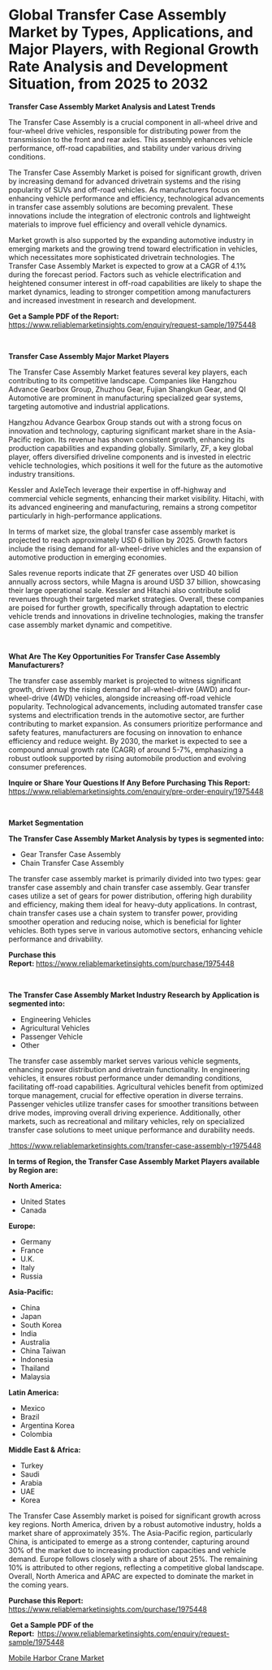 <p><h1>Global Transfer Case Assembly Market by Types, Applications, and Major Players, with Regional Growth Rate Analysis and Development Situation, from 2025 to 2032</h1></p><p><strong>Transfer Case Assembly Market Analysis and Latest Trends</strong></p>
<p><p>The Transfer Case Assembly is a crucial component in all-wheel drive and four-wheel drive vehicles, responsible for distributing power from the transmission to the front and rear axles. This assembly enhances vehicle performance, off-road capabilities, and stability under various driving conditions. </p><p>The Transfer Case Assembly Market is poised for significant growth, driven by increasing demand for advanced drivetrain systems and the rising popularity of SUVs and off-road vehicles. As manufacturers focus on enhancing vehicle performance and efficiency, technological advancements in transfer case assembly solutions are becoming prevalent. These innovations include the integration of electronic controls and lightweight materials to improve fuel efficiency and overall vehicle dynamics.</p><p>Market growth is also supported by the expanding automotive industry in emerging markets and the growing trend toward electrification in vehicles, which necessitates more sophisticated drivetrain technologies. The Transfer Case Assembly Market is expected to grow at a CAGR of 4.1% during the forecast period. Factors such as vehicle electrification and heightened consumer interest in off-road capabilities are likely to shape the market dynamics, leading to stronger competition among manufacturers and increased investment in research and development.</p></p>
<p><strong>Get a Sample PDF of the Report:&nbsp;</strong> <a href="https://www.reliablemarketinsights.com/enquiry/request-sample/1975448?utm_campaign=1937&utm_medium=2&utm_source=Github&utm_content=ia&utm_term=10042025&utm_id=transfer-case-assembly">https://www.reliablemarketinsights.com/enquiry/request-sample/1975448</a></p>
<p>&nbsp;</p>
<p><strong>Transfer Case Assembly Major Market Players</strong></p>
<p><p>The Transfer Case Assembly Market features several key players, each contributing to its competitive landscape. Companies like Hangzhou Advance Gearbox Group, Zhuzhou Gear, Fujian Shangkun Gear, and QI Automotive are prominent in manufacturing specialized gear systems, targeting automotive and industrial applications. </p><p>Hangzhou Advance Gearbox Group stands out with a strong focus on innovation and technology, capturing significant market share in the Asia-Pacific region. Its revenue has shown consistent growth, enhancing its production capabilities and expanding globally. Similarly, ZF, a key global player, offers diversified driveline components and is invested in electric vehicle technologies, which positions it well for the future as the automotive industry transitions.</p><p>Kessler and AxleTech leverage their expertise in off-highway and commercial vehicle segments, enhancing their market visibility. Hitachi, with its advanced engineering and manufacturing, remains a strong competitor particularly in high-performance applications.</p><p>In terms of market size, the global transfer case assembly market is projected to reach approximately USD 6 billion by 2025. Growth factors include the rising demand for all-wheel-drive vehicles and the expansion of automotive production in emerging economies. </p><p>Sales revenue reports indicate that ZF generates over USD 40 billion annually across sectors, while Magna is around USD 37 billion, showcasing their large operational scale. Kessler and Hitachi also contribute solid revenues through their targeted market strategies. Overall, these companies are poised for further growth, specifically through adaptation to electric vehicle trends and innovations in driveline technologies, making the transfer case assembly market dynamic and competitive.</p></p>
<p>&nbsp;</p>
<p><strong>What Are The Key Opportunities For Transfer Case Assembly Manufacturers?</strong></p>
<p><p>The transfer case assembly market is projected to witness significant growth, driven by the rising demand for all-wheel-drive (AWD) and four-wheel-drive (4WD) vehicles, alongside increasing off-road vehicle popularity. Technological advancements, including automated transfer case systems and electrification trends in the automotive sector, are further contributing to market expansion. As consumers prioritize performance and safety features, manufacturers are focusing on innovation to enhance efficiency and reduce weight. By 2030, the market is expected to see a compound annual growth rate (CAGR) of around 5-7%, emphasizing a robust outlook supported by rising automobile production and evolving consumer preferences.</p></p>
<p><strong>Inquire or Share Your Questions If Any Before Purchasing This Report:</strong> <a href="https://www.reliablemarketinsights.com/enquiry/pre-order-enquiry/1975448?utm_campaign=1937&utm_medium=2&utm_source=Github&utm_content=ia&utm_term=10042025&utm_id=transfer-case-assembly">https://www.reliablemarketinsights.com/enquiry/pre-order-enquiry/1975448</a></p>
<p>&nbsp;</p>
<p><strong>Market Segmentation</strong></p>
<p><strong>The Transfer Case Assembly Market Analysis by types is segmented into:</strong></p>
<p><ul><li>Gear Transfer Case Assembly</li><li>Chain Transfer Case Assembly</li></ul></p>
<p><p>The transfer case assembly market is primarily divided into two types: gear transfer case assembly and chain transfer case assembly. Gear transfer cases utilize a set of gears for power distribution, offering high durability and efficiency, making them ideal for heavy-duty applications. In contrast, chain transfer cases use a chain system to transfer power, providing smoother operation and reducing noise, which is beneficial for lighter vehicles. Both types serve in various automotive sectors, enhancing vehicle performance and drivability.</p></p>
<p><strong>Purchase this Report:&nbsp;</strong><a href="https://www.reliablemarketinsights.com/purchase/1975448?utm_campaign=1937&utm_medium=2&utm_source=Github&utm_content=ia&utm_term=10042025&utm_id=transfer-case-assembly">https://www.reliablemarketinsights.com/purchase/1975448</a></p>
<p>&nbsp;</p>
<p><strong>The Transfer Case Assembly Market Industry Research by Application is segmented into:</strong></p>
<p><ul><li>Engineering Vehicles</li><li>Agricultural Vehicles</li><li>Passenger Vehicle</li><li>Other</li></ul></p>
<p><p>The transfer case assembly market serves various vehicle segments, enhancing power distribution and drivetrain functionality. In engineering vehicles, it ensures robust performance under demanding conditions, facilitating off-road capabilities. Agricultural vehicles benefit from optimized torque management, crucial for effective operation in diverse terrains. Passenger vehicles utilize transfer cases for smoother transitions between drive modes, improving overall driving experience. Additionally, other markets, such as recreational and military vehicles, rely on specialized transfer case solutions to meet unique performance and durability needs.</p></p>
<p><a href="https://www.reliablemarketinsights.com/transfer-case-assembly-r1975448?utm_campaign=1937&utm_medium=2&utm_source=Github&utm_content=ia&utm_term=10042025&utm_id=transfer-case-assembly">&nbsp;https://www.reliablemarketinsights.com/transfer-case-assembly-r1975448</a></p>
<p><strong>In terms of Region, the Transfer Case Assembly Market Players available by Region are:</strong></p>
<p>
    <p> <strong> North America: </strong>
        <ul>
            <li>United States</li>
            <li>Canada</li>
        </ul>
        </p> 
    <p> <strong> Europe: </strong>
        <ul>
            <li>Germany</li>
            <li>France</li>
            <li>U.K.</li>
            <li>Italy</li>
            <li>Russia</li>
        </ul>
        </p> 
    <p> <strong> Asia-Pacific: </strong>
        <ul>
            <li>China</li>
            <li>Japan</li>
            <li>South Korea</li>
            <li>India</li>
            <li>Australia</li>
            <li>China Taiwan</li>
            <li>Indonesia</li>
            <li>Thailand</li>
            <li>Malaysia</li>
        </ul>
        </p> 
    <p> <strong> Latin America: </strong>
        <ul>
            <li>Mexico</li>
            <li>Brazil</li>
            <li>Argentina Korea</li>
            <li>Colombia</li>
        </ul>
        </p> 
    <p> <strong> Middle East & Africa: </strong>
        <ul>
            <li>Turkey</li>
            <li>Saudi</li>
            <li>Arabia</li>
            <li>UAE</li>
            <li>Korea</li>
        </ul>
    </p>
    </p>
<p><p>The Transfer Case Assembly market is poised for significant growth across key regions. North America, driven by a robust automotive industry, holds a market share of approximately 35%. The Asia-Pacific region, particularly China, is anticipated to emerge as a strong contender, capturing around 30% of the market due to increasing production capacities and vehicle demand. Europe follows closely with a share of about 25%. The remaining 10% is attributed to other regions, reflecting a competitive global landscape. Overall, North America and APAC are expected to dominate the market in the coming years.</p></p>
<p><strong>Purchase this Report: </strong><a href="https://www.reliablemarketinsights.com/purchase/1975448?utm_campaign=1937&utm_medium=2&utm_source=Github&utm_content=ia&utm_term=10042025&utm_id=transfer-case-assembly">https://www.reliablemarketinsights.com/purchase/1975448</a></p>
<p>&nbsp;<strong>Get a Sample PDF of the Report:&nbsp;&nbsp;</strong><a href="https://www.reliablemarketinsights.com/enquiry/request-sample/1975448?utm_campaign=1937&utm_medium=2&utm_source=Github&utm_content=ia&utm_term=10042025&utm_id=transfer-case-assembly">https://www.reliablemarketinsights.com/enquiry/request-sample/1975448</a></p>
<p><strong></strong></p>
<p><p><a href="https://github.com/phephezxnf/Market-Research-Report-List-1/blob/main/mobile-harbor-crane-market.md?utm_campaign=1937&utm_medium=2&utm_source=Github&utm_content=ia&utm_term=10042025&utm_id=transfer-case-assembly">Mobile Harbor Crane Market</a></p></p>